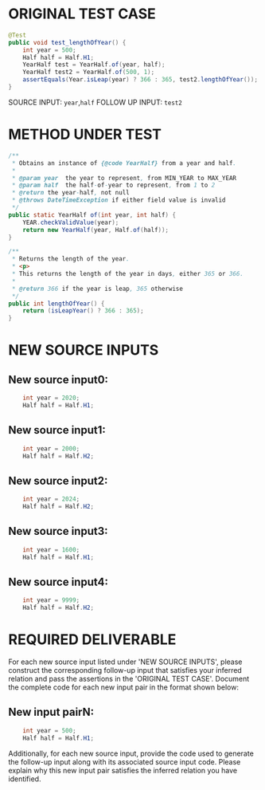 # ORIGINAL TEST CASE
```java
@Test
public void test_lengthOfYear() {
    int year = 500;
    Half half = Half.H1;
    YearHalf test = YearHalf.of(year, half);
    YearHalf test2 = YearHalf.of(500, 1);
    assertEquals(Year.isLeap(year) ? 366 : 365, test2.lengthOfYear());
}

```
SOURCE INPUT: `year`,`half`
FOLLOW UP INPUT: `test2`


# METHOD UNDER TEST
```java
/**
 * Obtains an instance of {@code YearHalf} from a year and half.
 *
 * @param year  the year to represent, from MIN_YEAR to MAX_YEAR
 * @param half  the half-of-year to represent, from 1 to 2
 * @return the year-half, not null
 * @throws DateTimeException if either field value is invalid
 */
public static YearHalf of(int year, int half) {
    YEAR.checkValidValue(year);
    return new YearHalf(year, Half.of(half));
}

/**
 * Returns the length of the year.
 * <p>
 * This returns the length of the year in days, either 365 or 366.
 *
 * @return 366 if the year is leap, 365 otherwise
 */
public int lengthOfYear() {
    return (isLeapYear() ? 366 : 365);
}

```


# NEW SOURCE INPUTS
## New source input0:
```java
    int year = 2020;
    Half half = Half.H1;
```

## New source input1:
```java
    int year = 2000;
    Half half = Half.H2;
```

## New source input2:
```java
    int year = 2024;
    Half half = Half.H2;
```

## New source input3:
```java
    int year = 1600;
    Half half = Half.H1;
```

## New source input4:
```java
    int year = 9999;
    Half half = Half.H2;
```



# REQUIRED DELIVERABLE
For each new source input listed under 'NEW SOURCE INPUTS', please construct the corresponding follow-up input that satisfies your inferred relation and pass the assertions in the 'ORIGINAL TEST CASE'. Document the complete code for each new input pair in the format shown below:
## New input pairN:
```java
    int year = 500;
    Half half = Half.H1;
```

Additionally, for each new source input, provide the code used to generate the follow-up input along with its associated source input code. Please explain why this new input pair satisfies the inferred relation you have identified.